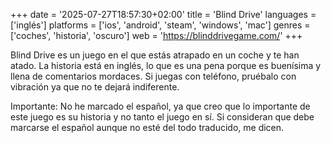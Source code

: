 +++
date = '2025-07-27T18:57:30+02:00'
title = 'Blind Drive'
languages = ['inglés']
platforms = ['ios', 'android', 'steam', 'windows', 'mac']
genres = ['coches', 'historia', 'oscuro']
web = 'https://blinddrivegame.com/'
+++

Blind Drive es un juego en el que estás atrapado en un coche y te han atado. La historia está en inglés, lo que es una pena porque es buenísima y llena de comentarios mordaces.
Si juegas con teléfono, pruébalo con vibración ya que no te dejará indiferente.

Importante: No he marcado el español, ya que creo que lo importante de este juego es su historia y no tanto el juego en sí. Si consideran que debe marcarse el español aunque no esté del todo traducido, me dicen.
